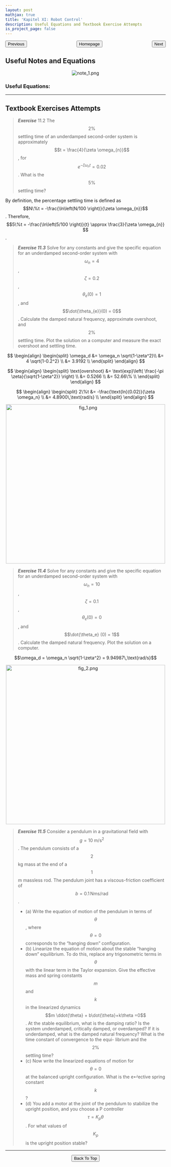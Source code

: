 ```yaml
---
layout: post
mathjax: true
title: 'Kapitel XI: Robot Control'
description: Useful Equations and Textbook Exercise Attempts
is_project_page: false
---
```



<p style="text-align:center;">
<button type="button" onclick="window.location.href='index.html';">Homepage</button>
<span style="float:left;"><button type="button" onclick="window.location.href='KapX.html';">Previous</button></span>
<span style="float:right;"><button type="button" onclick="window.location.href='KapXII.html';">Next</button></span>
</p>

## Useful Notes and Equations

<p align="center">
    <img src="https://drive.google.com/uc?export=view&id=1GFg44TORbXqWhLeVb-plRI6V1l8LPiYK" alt="note_1.png">
</p>


### Useful Equations:

***

## Textbook Exercises Attempts

> _**Exercise**_ 11.2 The $$2\%$$ settling time of an underdamped second-order system is approximately $$t = \frac{4}{\zeta \omega_{n}}$$, for $$e^{-\zeta \omega_{n} t}=0.02$$. What is the $$5\%$$ settling time?

By definition, the percentage settling time is defined as $$N\%t = -\frac{\ln\left(N/100 \right)}{\zeta \omega_{n}}$$. Therefore, $$5\%t = -\frac{\ln\left(5/100 \right)}{t} \approx \frac{3}{\zeta \omega_{n}} $$.

> _**Exercise 11.3**_ Solve for any constants and give the specific equation for an underdamped second-order system with $$\omega_n = 4$$, $$\zeta = 0.2$$, $$\theta_{e}(0) = 1$$, and $$\dot{\theta_{e}}(0) = 0$$. Calculate the damped natural frequency, approximate overshoot, and $$2\%$$ settling time. Plot the solution on a computer and measure the exact overshoot and settling time.

$$
\begin{align}
    \begin{split}
        \omega_d &= \omega_n \sqrt{1-\zeta^2}\\
        &= 4 \sqrt{1-0.2^2} \\
        &= 3.9192 \\
    \end{split}
\end{align}
$$

$$
\begin{align}
    \begin{split}
        \text{overshoot} &= \text{exp}\left( \frac{-\pi \zeta}{\sqrt{1-\zeta^2}} \right) \\
        &= 0.5266 \\
        &= 52.66\% \\
    \end{split}
\end{align}
$$

$$
\begin{align}
    \begin{split}
        2\%t &= -\frac{\text{ln}(0.02)}{\zeta \omega_n} \\
        &= 4.8900\,\text{rad/s} \\
    \end{split}
\end{align}
$$


<p align="center">
    <img src="https://drive.google.com/uc?export=view&id=1rAZ-0cepe9dzwQ-LPIOiA0kHv6262Vru" alt="fig_1.png" width="500">
</p>

> _**Exercise 11.4**_ Solve for any constants and give the specific equation for an underdamped second-order system with $$\omega_n = 10$$, $$\zeta = 0.1$$, $$\theta_e (0) = 0$$, and $$\dot{\theta_e} (0) = 1$$. Calculate the damped natural frequency. Plot the solution on a computer.

$$\omega_d = \omega_n \sqrt{1-\zeta^2} = 9.94987\,\text{rad/s}$$

<p align="center">
    <img src="https://drive.google.com/uc?export=view&id=1E4cNcTbYAii87Rd3e0WwtIcQr9Yi0PL4" alt="fig_2.png" width="500">
</p>

> _**Exercise 11.5**_ Consider a pendulum in a gravitational field with $$g = 10 \;\text{m/s}^2$$. The pendulum consists of a $$2$$ kg mass at the end of a $$1$$ m massless rod. The pendulum joint has a viscous-friction coefficient of $$b = 0.1\,\text{Nms/rad}$$.
> - (a) Write the equation of motion of the pendulum in terms of $$\theta$$, where $$\theta=0$$ corresponds to the “hanging down” configuration.
> - (b) Linearize the equation of motion about the stable “hanging down” equilibrium. To do this, replace any trigonometric terms in $$\theta$$ with the linear term in the Taylor expansion. Give the effective mass and spring constants $$m$$ and $$k$$ in the linearized dynamics $$m \ddot{\theta} + b\dot{\theta}+k\theta =0$$. At the stable equilibrium, what is the damping ratio? Is the system underdamped, critically damped, or overdamped? If it is underdamped, what is the damped natural frequency? What is the time constant of convergence to the equi- librium and the $$2\%$$ settling time?
> - (c) Now write the linearized equations of motion for $$\theta=0$$ at the balanced upright configuration. What is the e↵ective spring constant $$k$$?
> - (d) You add a motor at the joint of the pendulum to stabilize the upright position, and you choose a P controller $$\tau = K_p \theta$$. For what values of $$K_p$$ is the upright position stable?

***


<p style="text-align:center;">
<button type="button" onclick="window.location.href='#top';">Back To Top</button>
<p>
